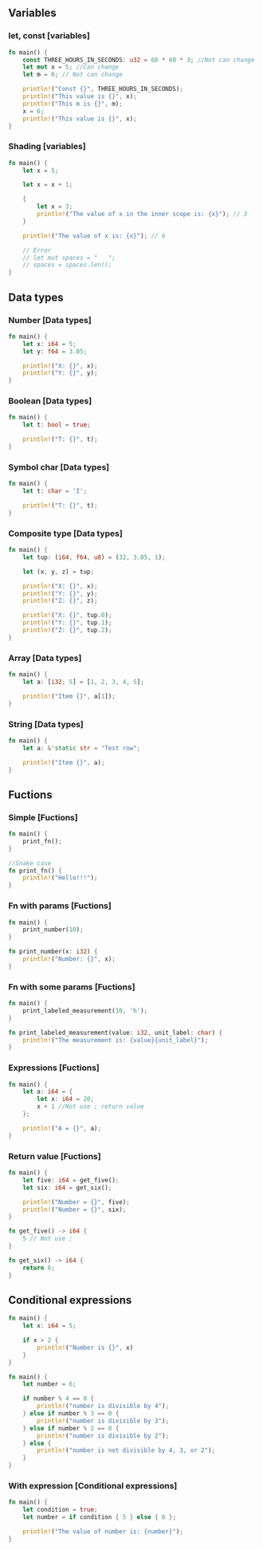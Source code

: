 ## Variables

### let, const [variables]

```rust
fn main() {
    const THREE_HOURS_IN_SECONDS: u32 = 60 * 60 * 3; //Not can change
    let mut x = 5; //Can change
    let m = 6; // Not can change

    println!("Const {}", THREE_HOURS_IN_SECONDS);
    println!("This value is {}", x);
    println!("This m is {}", m);
    x = 6;
    println!("This value is {}", x);
}
```

### Shading [variables]

```rust
fn main() {
    let x = 5;

    let x = x + 1;

    {
        let x = 3;
        println!("The value of x in the inner scope is: {x}"); // 3
    }

    println!("The value of x is: {x}"); // 6

    // Error
    // let mut spaces = "   ";
    // spaces = spaces.len();
}

```

## Data types

### Number [Data types]

```rust
fn main() {
    let x: i64 = 5;
    let y: f64 = 3.05;

    println!("X: {}", x);
    println!("Y: {}", y);
}
```

### Boolean [Data types]

```rust
fn main() {
    let t: bool = true;

    println!("T: {}", t);
}
```

### Symbol char [Data types]

```rust
fn main() {
    let t: char = 'I';

    println!("T: {}", t);
}
```

### Composite type [Data types]

```rust
fn main() {
    let tup: (i64, f64, u8) = (32, 3.05, 1);

    let (x, y, z) = tup;

    println!("X: {}", x);
    println!("Y: {}", y);
    println!("Z: {}", z);

    println!("X: {}", tup.0);
    println!("Y: {}", tup.1);
    println!("Z: {}", tup.2);
}
```

### Array [Data types]

```rust
fn main() {
    let a: [i32; 5] = [1, 2, 3, 4, 5];

    println!("Item {}", a[1]);
}
```

### String [Data types]

```rust
fn main() {
    let a: &'static str = "Test row";

    println!("Item {}", a);
}
```

## Fuctions

### Simple [Fuctions]

```rust
fn main() {
    print_fn();
}

//Snake case
fn print_fn() {
    println!("Hello!!!");
}
```

### Fn with params [Fuctions]

```rust
fn main() {
    print_number(10);
}

fn print_number(x: i32) {
    println!("Number: {}", x);
}
```

### Fn with some params [Fuctions]

```rust
fn main() {
    print_labeled_measurement(10, 'h');
}

fn print_labeled_measurement(value: i32, unit_label: char) {
    println!("The measurement is: {value}{unit_label}");
}
```

### Expressions [Fuctions]

```rust
fn main() {
    let a: i64 = {
        let x: i64 = 20;
        x + 1 //Not use ; return value
    };

    println!("A = {}", a);
}
```

### Return value [Fuctions]

```rust
fn main() {
    let five: i64 = get_five();
    let six: i64 = get_six();

    println!("Number = {}", five);
    println!("Number = {}", six);
}

fn get_five() -> i64 {
    5 // Not use ;
}

fn get_six() -> i64 {
    return 6;
}
```

## Сonditional expressions

```rust
fn main() {
    let x: i64 = 5;

    if x > 2 {
        println!("Number is {}", x)
    }
}
```

```rust
fn main() {
    let number = 6;

    if number % 4 == 0 {
        println!("number is divisible by 4");
    } else if number % 3 == 0 {
        println!("number is divisible by 3");
    } else if number % 2 == 0 {
        println!("number is divisible by 2");
    } else {
        println!("number is not divisible by 4, 3, or 2");
    }
}
```

### With expression [Сonditional expressions]
```rust
fn main() {
    let condition = true;
    let number = if condition { 5 } else { 6 };

    println!("The value of number is: {number}");
}

```
